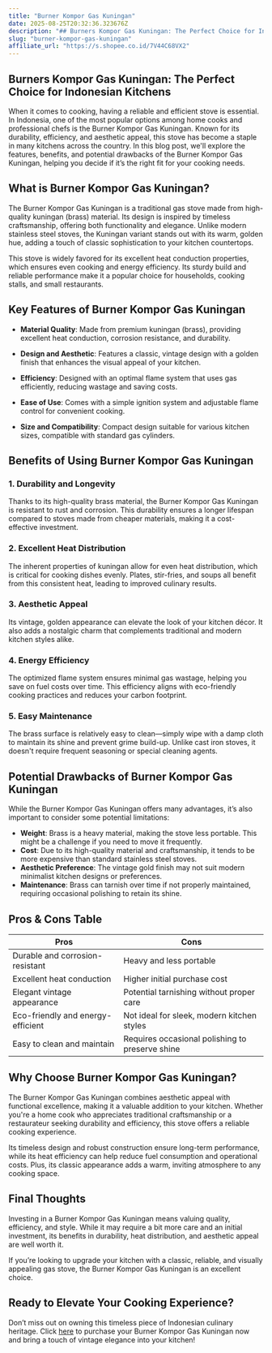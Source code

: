 ```yaml
---
title: "Burner Kompor Gas Kuningan"
date: 2025-08-25T20:32:36.323676Z
description: "## Burners Kompor Gas Kuningan: The Perfect Choice for Indonesian Kitchens..."
slug: "burner-kompor-gas-kuningan"
affiliate_url: "https://s.shopee.co.id/7V44C68VX2"
---
```

## Burners Kompor Gas Kuningan: The Perfect Choice for Indonesian Kitchens

When it comes to cooking, having a reliable and efficient stove is essential. In Indonesia, one of the most popular options among home cooks and professional chefs is the Burner Kompor Gas Kuningan. Known for its durability, efficiency, and aesthetic appeal, this stove has become a staple in many kitchens across the country. In this blog post, we'll explore the features, benefits, and potential drawbacks of the Burner Kompor Gas Kuningan, helping you decide if it’s the right fit for your cooking needs.

## What is Burner Kompor Gas Kuningan?

The Burner Kompor Gas Kuningan is a traditional gas stove made from high-quality kuningan (brass) material. Its design is inspired by timeless craftsmanship, offering both functionality and elegance. Unlike modern stainless steel stoves, the Kuningan variant stands out with its warm, golden hue, adding a touch of classic sophistication to your kitchen countertops.

This stove is widely favored for its excellent heat conduction properties, which ensures even cooking and energy efficiency. Its sturdy build and reliable performance make it a popular choice for households, cooking stalls, and small restaurants.

## Key Features of Burner Kompor Gas Kuningan

- **Material Quality**: Made from premium kuningan (brass), providing excellent heat conduction, corrosion resistance, and durability.
  
- **Design and Aesthetic**: Features a classic, vintage design with a golden finish that enhances the visual appeal of your kitchen.
  
- **Efficiency**: Designed with an optimal flame system that uses gas efficiently, reducing wastage and saving costs.
  
- **Ease of Use**: Comes with a simple ignition system and adjustable flame control for convenient cooking.
  
- **Size and Compatibility**: Compact design suitable for various kitchen sizes, compatible with standard gas cylinders.

## Benefits of Using Burner Kompor Gas Kuningan

### 1. Durability and Longevity

Thanks to its high-quality brass material, the Burner Kompor Gas Kuningan is resistant to rust and corrosion. This durability ensures a longer lifespan compared to stoves made from cheaper materials, making it a cost-effective investment.

### 2. Excellent Heat Distribution

The inherent properties of kuningan allow for even heat distribution, which is critical for cooking dishes evenly. Plates, stir-fries, and soups all benefit from this consistent heat, leading to improved culinary results.

### 3. Aesthetic Appeal

Its vintage, golden appearance can elevate the look of your kitchen décor. It also adds a nostalgic charm that complements traditional and modern kitchen styles alike.

### 4. Energy Efficiency

The optimized flame system ensures minimal gas wastage, helping you save on fuel costs over time. This efficiency aligns with eco-friendly cooking practices and reduces your carbon footprint.

### 5. Easy Maintenance

The brass surface is relatively easy to clean—simply wipe with a damp cloth to maintain its shine and prevent grime build-up. Unlike cast iron stoves, it doesn't require frequent seasoning or special cleaning agents.

## Potential Drawbacks of Burner Kompor Gas Kuningan

While the Burner Kompor Gas Kuningan offers many advantages, it’s also important to consider some potential limitations:

- **Weight**: Brass is a heavy material, making the stove less portable. This might be a challenge if you need to move it frequently.
- **Cost**: Due to its high-quality material and craftsmanship, it tends to be more expensive than standard stainless steel stoves.
- **Aesthetic Preference**: The vintage gold finish may not suit modern minimalist kitchen designs or preferences.
- **Maintenance**: Brass can tarnish over time if not properly maintained, requiring occasional polishing to retain its shine.

## Pros & Cons Table

| Pros                               | Cons                                                |
|-----------------------------------|-----------------------------------------------------|
| Durable and corrosion-resistant | Heavy and less portable                            |
| Excellent heat conduction       | Higher initial purchase cost                       |
| Elegant vintage appearance      | Potential tarnishing without proper care          |
| Eco-friendly and energy-efficient | Not ideal for sleek, modern kitchen styles     |
| Easy to clean and maintain      | Requires occasional polishing to preserve shine  |

## Why Choose Burner Kompor Gas Kuningan?

The Burner Kompor Gas Kuningan combines aesthetic appeal with functional excellence, making it a valuable addition to your kitchen. Whether you're a home cook who appreciates traditional craftsmanship or a restaurateur seeking durability and efficiency, this stove offers a reliable cooking experience.

Its timeless design and robust construction ensure long-term performance, while its heat efficiency can help reduce fuel consumption and operational costs. Plus, its classic appearance adds a warm, inviting atmosphere to any cooking space.

## Final Thoughts

Investing in a Burner Kompor Gas Kuningan means valuing quality, efficiency, and style. While it may require a bit more care and an initial investment, its benefits in durability, heat distribution, and aesthetic appeal are well worth it.

If you’re looking to upgrade your kitchen with a classic, reliable, and visually appealing gas stove, the Burner Kompor Gas Kuningan is an excellent choice.

## Ready to Elevate Your Cooking Experience?

Don’t miss out on owning this timeless piece of Indonesian culinary heritage. Click [here](https://s.shopee.co.id/7V44C68VX2) to purchase your Burner Kompor Gas Kuningan now and bring a touch of vintage elegance into your kitchen!